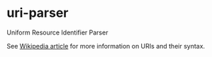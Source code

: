 # uri-parser
Uniform Resource Identifier Parser

See [Wikipedia article](https://en.wikipedia.org/wiki/Uniform_Resource_Identifier) for more information on URIs and their syntax.
